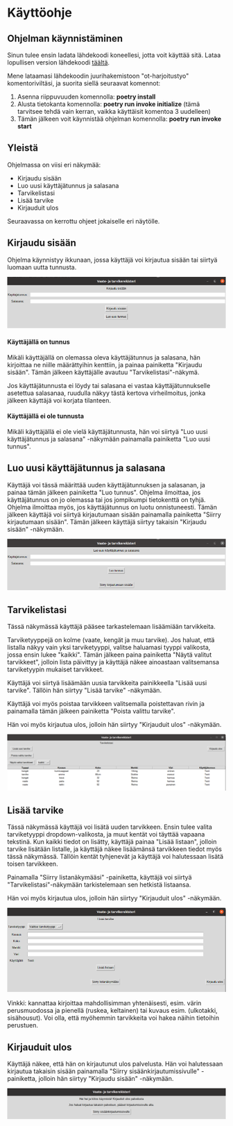 # Käyttöohje

## Ohjelman käynnistäminen
Sinun tulee ensin ladata lähdekoodi koneellesi, jotta voit käyttää sitä. Lataa lopullisen version lähdekoodi [täältä](UPDATE!).

Mene lataamasi lähdekoodin juurihakemistoon "ot-harjoitustyo" komentoriviltäsi, ja suorita siellä seuraavat komennot:

1. Asenna riippuvuuden komennolla: **poetry install**
2. Alusta tietokanta komennolla: **poetry run invoke initialize** (tämä tarvitsee tehdä vain kerran, vaikka käyttäisit komentoa 3 uudelleen)
3. Tämän jälkeen voit käynnistää ohjelman komennolla: **poetry run invoke start**


## Yleistä
Ohjelmassa on viisi eri näkymää:
* Kirjaudu sisään
* Luo uusi käyttäjätunnus ja salasana
* Tarvikelistasi
* Lisää tarvike
* Kirjauduit ulos

Seuraavassa on kerrottu ohjeet jokaiselle eri näytölle.

## Kirjaudu sisään
Ohjelma käynnistyy ikkunaan, jossa käyttäjä voi kirjautua sisään tai siirtyä luomaan uutta tunnusta.

![](./kuvat/Ohje1_kirjaudusisaan.png)

#### Käyttäjällä on tunnus
Mikäli käyttäjällä on olemassa oleva käyttäjätunnus ja salasana, hän kirjoittaa ne niille määrättyihin kenttiin, ja painaa
painiketta "Kirjaudu sisään". Tämän jälkeen käyttäjälle avautuu "Tarvikelistasi"-näkymä.

Jos käyttäjätunnusta ei löydy tai salasana ei vastaa käyttäjätunnukselle asetettua salasanaa, ruudulla näkyy tästä kertova
virheilmoitus, jonka jälkeen käyttäjä voi korjata tilanteen.

#### Käyttäjällä ei ole tunnusta
Mikäli käyttäjällä ei ole vielä käyttäjätunnusta, hän voi siirtyä "Luo uusi käyttäjätunnus ja salasana" -näkymään painamalla painiketta
"Luo uusi tunnus".

## Luo uusi käyttäjätunnus ja salasana

Käyttäjä voi tässä määrittää uuden käyttäjätunnuksen ja salasanan, ja painaa tämän jälkeen painiketta "Luo tunnus". Ohjelma
ilmoittaa, jos käyttäjätunnus on jo olemassa tai jos jompikumpi tietokenttä on tyhjä. Ohjelma ilmoittaa myös, jos käyttäjätunnus on
luotu onnistuneesti. Tämän jälkeen käyttäjä voi siirtyä kirjautumaan sisään painamalla painiketta "Siirry kirjautumaan sisään". 
Tämän jälkeen käyttäjä siirtyy takaisin "Kirjaudu sisään" -näkymään.

![](./kuvat/Ohje2_luotunnus.png)

## Tarvikelistasi
Tässä näkymässä käyttäjä pääsee tarkastelemaan lisäämiään tarvikkeita.

Tarviketyyppejä on kolme (vaate, kengät ja muu tarvike). Jos haluat, että listalla näkyy vain yksi tarviketyyppi, valitse haluamasi tyyppi
valikosta, jossa ensin lukee "kaikki". Tämän jälkeen paina painiketta "Näytä valitut tarvikkeet", jolloin lista päivittyy ja käyttäjä
näkee ainoastaan valitsemansa tarviketyypin mukaiset tarvikkeet.

Käyttäjä voi siirtyä lisäämään uusia tarvikkeita painikkeella "Lisää uusi tarvike". Tällöin hän siirtyy "Lisää tarvike" -näkymään.

Käyttäjä voi myös poistaa tarvikkeen valitsemalla poistettavan rivin ja painamalla tämän jälkeen painiketta "Poista valittu tarvike".

Hän voi myös kirjautua ulos, jolloin hän siirtyy "Kirjauduit ulos" -näkymään.

![](./kuvat/Ohje3_tarvikelistasi.png)

## Lisää tarvike
Tässä näkymässä käyttäjä voi lisätä uuden tarvikkeen. Ensin tulee valita tarviketyyppi dropdown-valikosta, ja muut kentät voi 
täyttää vapaana tekstinä. Kun kaikki tiedot on lisätty, käyttäjä painaa "Lisää listaan", jolloin tarvike lisätään listalle, ja käyttäjä
näkee lisäämänsä tarvikkeen tiedot myös tässä näkymässä. Tällöin kentät tyhjenevät ja käyttäjä voi halutessaan lisätä toisen tarvikkeen.

Painamalla "Siirry listanäkymääsi" -painiketta, käyttäjä voi siirtyä "Tarvikelistasi"-näkymään tarkistelemaan sen hetkistä listaansa.

Hän voi myös kirjautua ulos, jolloin hän siirtyy "Kirjauduit ulos" -näkymään.

![](./kuvat/Ohje4_lisaatarvike.png)

Vinkki: kannattaa kirjoittaa mahdollisimman yhtenäisesti, esim. värin perusmuodossa ja pienellä (ruskea, keltainen) tai kuvaus esim.
(ulkotakki, sisähousut). Voi olla, että myöhemmin tarvikkeita voi hakea näihin tietoihin perustuen.

## Kirjauduit ulos
Käyttäjä näkee, että hän on kirjautunut ulos palvelusta. Hän voi halutessaan kirjautua takaisin sisään painamalla "Siirry
sisäänkirjautumissivulle" -painiketta, jolloin hän siirtyy "Kirjaudu sisään" -näkymään.

![](./kuvat/Ohje5_kirjauduitulos.png)
